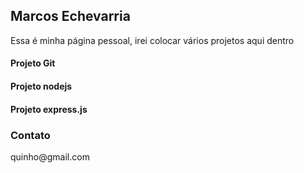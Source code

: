 
<h2 id="marcos-echevarria">Marcos Echevarria</h2>

<p>Essa é minha página pessoal, irei colocar vários projetos aqui dentro</p>

<h4 id="projeto-git">Projeto Git</h4>

<h4 id="projeto-nodejs">Projeto nodejs</h4>

<h4 id="projeto-expressjs">Projeto express.js</h4>

<h3 id="contato">Contato</h3>

<p>quinho@gmail.com</p>